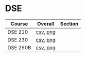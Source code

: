 # DSE

| Course | Overall | Section |
| ------ | ------- | ------- |
| DSE 210 | [csv](https://github.com/UCSD-Historical-Enrollment-Data/2025Spring/blob/main/overall/DSE%20210.csv), [png](https://raw.githubusercontent.com/UCSD-Historical-Enrollment-Data/2025Spring/main/plot_overall/DSE%20210.png) |  |
| DSE 230 | [csv](https://github.com/UCSD-Historical-Enrollment-Data/2025Spring/blob/main/overall/DSE%20230.csv), [png](https://raw.githubusercontent.com/UCSD-Historical-Enrollment-Data/2025Spring/main/plot_overall/DSE%20230.png) |  |
| DSE 260B | [csv](https://github.com/UCSD-Historical-Enrollment-Data/2025Spring/blob/main/overall/DSE%20260B.csv), [png](https://raw.githubusercontent.com/UCSD-Historical-Enrollment-Data/2025Spring/main/plot_overall/DSE%20260B.png) |  |
